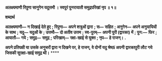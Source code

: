 **अलक्ष्यमाणौ रिपुणा सानुगेन यदूत्तमौ ।** **स्वपुरं पुनरायातौ समुद्रपरिखां नृप ॥ १॥** 

**शब्दार्थ** 

**अलक्ष्यमाणौ—** **न दिखाई देते हुए** **; रिपुणा—** **अपने शत्रुओं द्वारा** **; स—** **सहित** **; अनुगेन—** **अपने अनुयायियों के साथ** **; यदु—** **यदुओं के** **; उत्तमौ—** **दो अतीव उत्तम** **; स्व-पुरम्—** **अपनी पुरी (द्वारका) में** **; पुन:—** **फिर** **; आयातौ—** **गये** **; समुद्र—** **समुद्र** **;** **परिखाम्—** **रक्षा-खाई से युक्त** **; नृप—** **हे राजन्।** **.** 

**अपने प्रतिपक्षी या उसके अनुचरों द्वारा न दिखने पर, हे राजन्, वे दोनों यदु श्रेष्ठï अपनी** **द्वारकापुरी लौट गये जिसकी सुरक्षा-खाई समुद्र थी।** **** 
